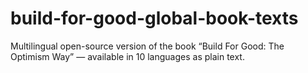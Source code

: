 # build-for-good-global-book-texts
Multilingual open-source version of the book “Build For Good: The Optimism Way” — available in 10 languages as plain text.
